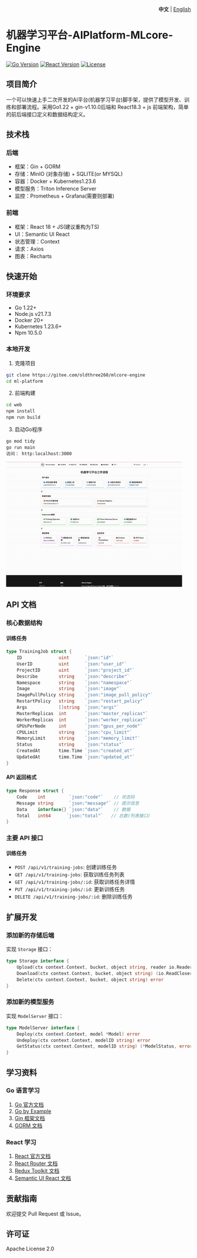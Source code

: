 <p align="right">
   <strong>中文</strong> | <a href="./README.md">English</a>
</p> 

# 机器学习平台-AIPlatform-MLcore-Engine

[![Go Version](https://img.shields.io/badge/Go-1.20+-blue.svg)]()
[![React Version](https://img.shields.io/badge/React-18.0+-blue.svg)]()
[![License](https://img.shields.io/badge/license-Apache%202-4EB1BA.svg)]()

## 项目简介

一个可以快速上手二次开发的AI平台(机器学习平台)脚手架，提供了模型开发、训练和部署流程。采用Go1.22 + gin-v1.10.0后端和 React18.3 + js 前端架构，简单的前后端接口定义和数据结构定义。

## 技术栈

### 后端
- 框架：Gin + GORM
- 存储：MinIO (对象存储) + SQLITE(or MYSQL)
- 容器：Docker + Kubernetes1.23.6
- 模型服务：Triton Inference Server
- 监控：Prometheus + Grafana(需要则部署)

### 前端
- 框架：React 18 + JS(建议重构为TS)
- UI：Semantic UI React
- 状态管理：Context
- 请求：Axios
- 图表：Recharts

## 快速开始

### 环境要求
- Go 1.22+
- Node.js v21.7.3 
- Docker 20+
- Kubernetes 1.23.6+
- Npm 10.5.0 


### 本地开发

1. 克隆项目
```bash
git clone https://gitee.com/oldthree260/mlcore-engine
cd ml-platform
```

2. 前端构建
```bash
cd web
npm install
npm run build
```

3. 启动Go程序
```bash
go mod tidy
go run main
访问： http:localhost:3000
```

![演示](./docs/output.gif)

## API 文档

### 核心数据结构

#### 训练任务
```go
type TrainingJob struct {
    ID              uint      `json:"id"`
    UserID          uint      `json:"user_id"`
    ProjectID       uint      `json:"project_id"`
    Describe        string    `json:"describe"`
    Namespace       string    `json:"namespace"`
    Image           string    `json:"image"`
    ImagePullPolicy string    `json:"image_pull_policy"`
    RestartPolicy   string    `json:"restart_policy"`
    Args            []string  `json:"args"`
    MasterReplicas  int       `json:"master_replicas"`
    WorkerReplicas  int       `json:"worker_replicas"`
    GPUsPerNode     int       `json:"gpus_per_node"`
    CPULimit        string    `json:"cpu_limit"`
    MemoryLimit     string    `json:"memory_limit"`
    Status          string    `json:"status"`
    CreatedAt       time.Time `json:"created_at"`
    UpdatedAt       time.Time `json:"updated_at"`
}
```

#### API 返回格式
```go
type Response struct {
    Code    int         `json:"code"`    // 状态码
    Message string      `json:"message"` // 提示信息
    Data    interface{} `json:"data"`    // 数据
    Total   int64      `json:"total"`   // 总数(列表接口)
}
```

### 主要 API 接口

#### 训练任务
- `POST /api/v1/training-jobs`: 创建训练任务
- `GET /api/v1/training-jobs`: 获取训练任务列表
- `GET /api/v1/training-jobs/:id`: 获取训练任务详情
- `PUT /api/v1/training-jobs/:id`: 更新训练任务
- `DELETE /api/v1/training-jobs/:id`: 删除训练任务

## 扩展开发

### 添加新的存储后端
实现 `Storage` 接口：
```go
type Storage interface {
    Upload(ctx context.Context, bucket, object string, reader io.Reader) error
    Download(ctx context.Context, bucket, object string) (io.ReadCloser, error)
    Delete(ctx context.Context, bucket, object string) error
}
```

### 添加新的模型服务
实现 `ModelServer` 接口：
```go
type ModelServer interface {
    Deploy(ctx context.Context, model *Model) error
    Undeploy(ctx context.Context, modelID string) error
    GetStatus(ctx context.Context, modelID string) (*ModelStatus, error)
}
```

## 学习资料

### Go 语言学习
1. [Go 官方文档](https://golang.org/doc/)
2. [Go by Example](https://gobyexample.com/)
3. [Gin 框架文档](https://gin-gonic.com/docs/)
4. [GORM 文档](https://gorm.io/docs/)

### React 学习
1. [React 官方文档](https://reactjs.org/docs/getting-started.html)
2. [React Router 文档](https://reactrouter.com/docs/en/v6)
3. [Redux Toolkit 文档](https://redux-toolkit.js.org/)
4. [Semantic UI React 文档](https://react.semantic-ui.com/)

## 贡献指南

欢迎提交 Pull Request 或 Issue。

## 许可证

Apache License 2.0